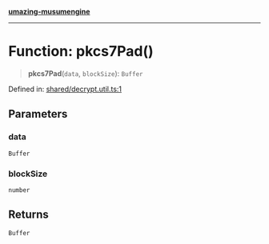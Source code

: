 [**umazing-musumengine**](../../README.md)

***

# Function: pkcs7Pad()

> **pkcs7Pad**(`data`, `blockSize`): `Buffer`

Defined in: [shared/decrypt.util.ts:1](https://github.com/davinidae/umazing-musumengine/blob/e099ae72d04c46726039e2dd238802d266be3d5f/src/shared/decrypt.util.ts#L1)

## Parameters

### data

`Buffer`

### blockSize

`number`

## Returns

`Buffer`
